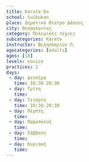 ```yaml
---
title: Karate Do
school: Suibukan
place: Δημοτικό Θεατρο Δάσους
city: Θεσσαλονίκη
category: Πολεμικές τέχνες
subcategories: Karate
instructor: Βελησσαρίου Π.
agecategories: [adults]
ages: [18]
levels: novice
practices: 2
days:
 - day: Δευτέρα
   time: 18:30-20:30
 - day: Τρίτη
   time: 
 - day: Τετάρτη
   time: 18:30-20:30
 - day: Πέμπτη
   time: 
 - day: Παρασκευή
   time: 
 - day: Σάββατο
   time: 
 - day: Κυριακή
   time: 
---
```




